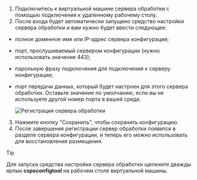 1. Подключитесь к виртуальной машине сервера обработки с помощью подключения к удаленному рабочему столу.
2. После входа будет автоматически запущено средство настройки сервера обработки и вам нужно будет ввести следующее:
  * полное доменное имя или IP-адрес сервера конфигурации;
  * порт, прослушиваемый сервером конфигурации (нужно использовать значение 443);
  * парольную фразу подключения для подключения к серверу конфигурации;
  * порт передачи данных, который будет настроен для этого сервера обработки. Оставьте значение по умолчанию, если вы не используете другой номер порта в вашей среде.

    ![Регистрация сервера обработки](./media/site-recovery-vmware-register-process-server/register-ps.png)
3. Нажмите кнопку "Сохранить", чтобы сохранить конфигурацию.
4. После завершения регистрации сервер обработки появится в разделе сервера конфигурации, и теперь его можно использовать для восстановления размещения.

> [!TIP]
> Для запуска средства настройки сервера обработки щелкните дважды ярлык **cspsconfigtool** на рабочем столе виртуальной машины.


<!--HONumber=Feb17_HO1-->


